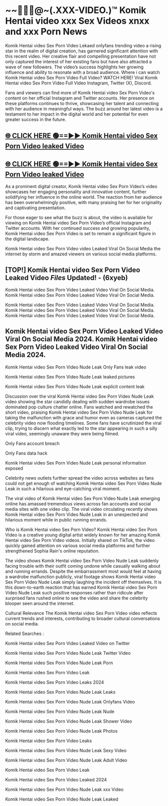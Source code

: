 # ~~👙💋‍🎥️@~(.XXX-VIDEO.)™ Komik Hentai video xxx Sex Videos xnxx and xxx Porn News<br>

Komik Hentai video Sex Porn Video Lekaed onlyfans trending video a rising star in the realm of digital creation, has garnered significant attention with this recent video. Her creative flair and compelling presentation have not only captured the interest of her existing fans but have also attracted a wave of new followers. The video’s success highlights her growing influence and ability to resonate with a broad audience.
Where i can watch  Komik Hentai video Sex Porn Video Full Video? WATCH HERE! Viral  Komik Hentai video Sex Porn Video Full Video Instagram, Twitter (X), Discord.


Fans and viewers can find more of Komik Hentai video Sex Porn Video's content on her official Instagram and Twitter accounts. Her presence on these platforms continues to thrive, showcasing her talent and connecting with her audience in meaningful ways. The buzz around her latest video is a testament to her impact in the digital world and her potential for even greater success in the future.


## [🌐 CLICK HERE 🟢==►►  Komik Hentai video Sex Porn Video leaked Video ](https://error-example.blogspot.com/2024/09/new-indian.html&ref=git)

## [🌐 CLICK HERE 🟢==►►  Komik Hentai video Sex Porn Video leaked Video ](https://error-example.blogspot.com/2024/09/new-indian.html&ref=git)


As a prominent digital creator,  Komik Hentai video Sex Porn Video’s video showcases her engaging personality and innovative content, further solidifying her influence in the online world. The reaction from her audience has been overwhelmingly positive, with many praising her for her originality and captivating presentation.

For those eager to see what the buzz is about, the video is available for viewing on  Komik Hentai video Sex Porn Video’s official Instagram and Twitter accounts. With her continued success and growing popularity,  Komik Hentai video Sex Porn Video is set to remain a significant figure in the digital landscape.


Komik Hentai video Sex Porn Video video Leaked Viral On Social Media the internet by storm and amazed viewers on various social media platforms.


## [TOP!]  Komik Hentai video Sex Porn Video Leaked Video *Files* Updated! - (6xyeb) 

Komik Hentai video Sex Porn Video Leaked Video Viral On Social Media. Komik Hentai video Sex Porn Video Leaked Video Viral On Social Media.

Komik Hentai video Sex Porn Video Leaked Video Viral On Social Media. Komik Hentai video Sex Porn Video Leaked Video Viral On Social Media. Komik Hentai video Sex Porn Video Leaked Video Viral On Social Media.


##  Komik Hentai video Sex Porn Video Leaked Video Viral On Social Media 2024. Komik Hentai video Sex Porn Video Leaked Video Viral On Social Media 2024.
Komik Hentai video Sex Porn Video Nude Leak Only Fans leak video

Komik Hentai video Sex Porn Video Nude Leak leaked pictures

Komik Hentai video Sex Porn Video Nude Leak explicit content leak

Discussion over the viral  Komik Hentai video Sex Porn Video Nude Leak video showing the star candidly dealing with sudden wardrobe issues dominated pop culture chatter online. Fans watched and rewatched the short video, praising  Komik Hentai video Sex Porn Video Nude Leak for taking the malfunction with grace and humor even as cameras captured the celebrity video now flooding timelines. Some fans have scrutinized the viral clip, trying to discern what exactly led to the star appearing in such a silly viral video, seemingly unaware they were being filmed.


Only Fans account breach

Only Fans data hack

Komik Hentai video Sex Porn Video Nude Leak personal information exposed

Celebrity news outlets further spread the video across websites as fans could not get enough of watching  Komik Hentai video Sex Porn Video Nude Leak in such a hilarious and eye-catching viral moment.


The viral video of  Komik Hentai video Sex Porn Video Nude Leak emerging online has amassed tremendous views across fan accounts and social media sites with one video clip. The viral video circulating recently shows  Komik Hentai video Sex Porn Video Nude Leak in an unexpected and hilarious moment while in public running errands.


Who is  Komik Hentai video Sex Porn Video?  Komik Hentai video Sex Porn Video is a creative young digital artist widely known for her amazing  Komik Hentai video Sex Porn Video videos. Initially shared on TikTok, the video quickly gained attention on various social media platforms and further strengthened Sophia Rain's online reputation.

The video shows  Komik Hentai video Sex Porn Video Nude Leak suddenly facing trouble with their outfit coming undone while casually walking about and running errands. Despite the embarrassment most would feel at having a wardrobe malfunction publicly, viral footage shows  Komik Hentai video Sex Porn Video Nude Leak simply laughing the incident off themselves. It is this down-to-earth reaction that has earned  Komik Hentai video Sex Porn Video Nude Leak such positive responses rather than ridicule after surprised fans rushed online to see the video and share the celebrity blooper seen around the internet.

Cultural Relevance The  Komik Hentai video Sex Porn Video video reflects current trends and interests, contributing to broader cultural conversations on social media.

Related Searches :

 Komik Hentai video Sex Porn Video Leaked Video on Twitter

 Komik Hentai video Sex Porn Video Nude Leak Twitter Video

 Komik Hentai video Sex Porn Video Nude Leak Porn

 Komik Hentai video Sex Porn Video Leak 

 Komik Hentai video Sex Porn Video Leaks 2024

 Komik Hentai video Sex Porn Video Nude Leak Leaks

 Komik Hentai video Sex Porn Video Nude Leak Onlyfans Video

 Komik Hentai video Sex Porn Video Nude Leak Nude

 Komik Hentai video Sex Porn Video Nude Leak Shower Video

 Komik Hentai video Sex Porn Video Nude Leak Photos

 Komik Hentai video Sex Porn Video Leaks

 Komik Hentai video Sex Porn Video Nude Leak Sexy Video

 Komik Hentai video Sex Porn Video Nude Leak Adult Video

 Komik Hentai video Sex Porn Video Leak

 Komik Hentai video Sex Porn Video Leaked 2024

 Komik Hentai video Sex Porn Video Nude Leak xxx Video

 Komik Hentai video Sex Porn Video Nude Leak Leaked